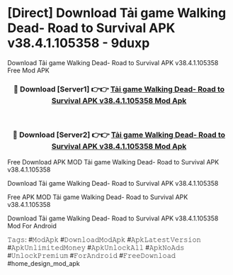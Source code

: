 # [Direct] Download Tải game Walking Dead- Road to Survival APK v38.4.1.105358 - 9duxp
Download Tải game Walking Dead- Road to Survival APK v38.4.1.105358 Free Mod APK

<div align="center">
<h3>🔴 Download [Server1] 👉👉 <a href="https://apk-comot.site?title=Tải_game_Walking_Dead-_Road_to_Survival_APK_v38.4.1.105358">Tải game Walking Dead- Road to Survival APK v38.4.1.105358 Mod Apk</a></h3><br>

<h3>🔴 Download [Server2] 👉👉 <a href="https://apk-comot.site?title=Tải_game_Walking_Dead-_Road_to_Survival_APK_v38.4.1.105358">Tải game Walking Dead- Road to Survival APK v38.4.1.105358 Mod Apk</a></h3>
</div>


Free Download APK MOD Tải game Walking Dead- Road to Survival APK v38.4.1.105358

Download Tải game Walking Dead- Road to Survival APK v38.4.1.105358 

Free APK MOD Tải game Walking Dead- Road to Survival APK v38.4.1.105358 

Download Tải game Walking Dead- Road to Survival APK v38.4.1.105358 Mod For Android

𝚃𝚊𝚐𝚜: #𝙼𝚘𝚍𝙰𝚙𝚔 #𝙳𝚘𝚠𝚗𝚕𝚘𝚊𝚍𝙼𝚘𝚍𝙰𝚙𝚔 #𝙰𝚙𝚔𝙻𝚊𝚝𝚎𝚜𝚝𝚅𝚎𝚛𝚜𝚒𝚘𝚗 #𝙰𝚙𝚔𝚄𝚗𝚕𝚒𝚖𝚒𝚝𝚎𝚍𝙼𝚘𝚗𝚎𝚢 #𝙰𝚙𝚔𝚄𝚗𝚕𝚘𝚌𝚔𝙰𝚕𝚕 #𝙰𝚙𝚔𝙽𝚘𝙰𝚍𝚜 #𝚄𝚗𝚕𝚘𝚌𝚔𝙿𝚛𝚎𝚖𝚒𝚞𝚖 #𝙵𝚘𝚛𝙰𝚗𝚍𝚛𝚘𝚒𝚍 #𝙵𝚛𝚎𝚎𝙳𝚘𝚠𝚗𝚕𝚘𝚊𝚍 #home_design_mod_apk
